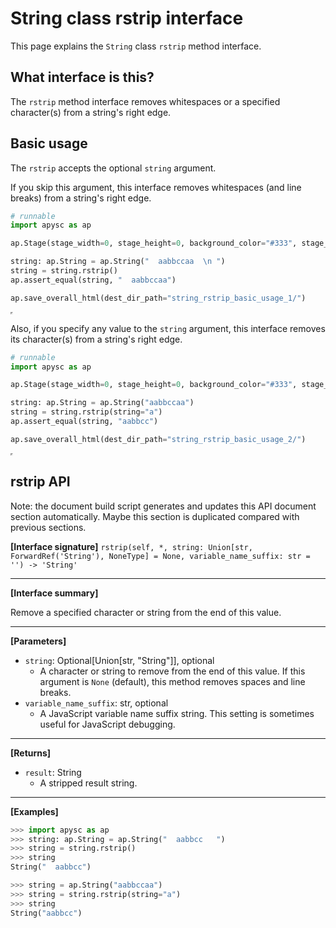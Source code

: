 # String class rstrip interface

This page explains the `String` class `rstrip` method interface.

## What interface is this?

The `rstrip` method interface removes whitespaces or a specified character(s) from a string's right edge.

## Basic usage

The `rstrip` accepts the optional `string` argument.

If you skip this argument, this interface removes whitespaces (and line breaks) from a string's right edge.

```py
# runnable
import apysc as ap

ap.Stage(stage_width=0, stage_height=0, background_color="#333", stage_elem_id="stage")

string: ap.String = ap.String("  aabbccaa  \n ")
string = string.rstrip()
ap.assert_equal(string, "  aabbccaa")

ap.save_overall_html(dest_dir_path="string_rstrip_basic_usage_1/")
```

<iframe src="static/string_rstrip_basic_usage_1/index.html" width="0" height="0"></iframe>

Also, if you specify any value to the `string` argument, this interface removes its character(s) from a string's right edge.

```py
# runnable
import apysc as ap

ap.Stage(stage_width=0, stage_height=0, background_color="#333", stage_elem_id="stage")

string: ap.String = ap.String("aabbccaa")
string = string.rstrip(string="a")
ap.assert_equal(string, "aabbcc")

ap.save_overall_html(dest_dir_path="string_rstrip_basic_usage_2/")
```

<iframe src="static/string_rstrip_basic_usage_2/index.html" width="0" height="0"></iframe>

## rstrip API

<!-- Docstring: apysc._type.string_rstrip_mixin.StringRStripMixIn.rstrip -->

<span class="inconspicuous-txt">Note: the document build script generates and updates this API document section automatically. Maybe this section is duplicated compared with previous sections.</span>

**[Interface signature]** `rstrip(self, *, string: Union[str, ForwardRef('String'), NoneType] = None, variable_name_suffix: str = '') -> 'String'`<hr>

**[Interface summary]**

Remove a specified character or string from the end of this value.<hr>

**[Parameters]**

- `string`: Optional[Union[str, "String"]], optional
  - A character or string to remove from the end of this value. If this argument is `None` (default), this method removes spaces and line breaks.
- `variable_name_suffix`: str, optional
  - A JavaScript variable name suffix string. This setting is sometimes useful for JavaScript debugging.

<hr>

**[Returns]**

- `result`: String
  - A stripped result string.

<hr>

**[Examples]**

```py
>>> import apysc as ap
>>> string: ap.String = ap.String("  aabbcc   ")
>>> string = string.rstrip()
>>> string
String("  aabbcc")

>>> string = ap.String("aabbccaa")
>>> string = string.rstrip(string="a")
>>> string
String("aabbcc")
```